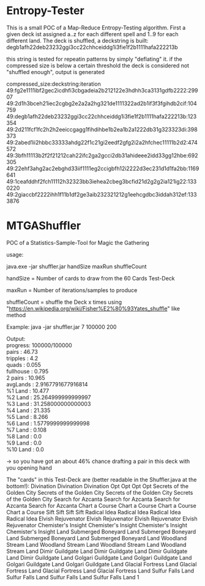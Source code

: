 # Entropy-Tester
This is a small POC of a Map-Reduce Entropy-Testing algorithm. First a given deck ist assigned a..z for each different spell and 1..9 for each different land. The deck is shuffled, a deckstring is built:
degb1afh22deb23232ggi3cc22chhceiddg1i3fie1f2b1111hafa222213b

this string is tested for repeatin patterns by simply "deflating" it. if the compressed size is below a certain threshold the deck is considered not "shuffled enough", output is generated

compressed_size:deckstring:iteration
49:fg2e1111ibf2gec2icdhfi3cbgadeia2b212122e3hdhh3ca3131gdfb2222:29907
49:2d1h3bceh21iec2cgbg2e2a2a2hg321de1111322ad2b1if3f3fgihdb2cif:104759
49:degb1afh22deb23232ggi3cc22chhceiddg1i3fie1f2b1111hafa222213b:123354
49:2d211fcf1fc2h2h2eeiccgagg1fihdihbe1b2ea1b2a1222db31g323323di:398373
49:2abed1ii2hbbc33333ahdg22f1c21gi2eedf2gfg2i2a2hfchec11111b2d2:474572
49:3bfh11113b2f2f21212cah22ifc2ga2gcci2db31ahideee2idd33gg12hbe:692305
49:22ehf3ahg2ac2ebghd33iif1111eg2ccigbfh12i2222d3ec231d1d1fa2bb:1169641
49:1ceafddhf2fch11112h32323bb3iehea2cbeg3bcfid21d2g2g2ia121ig22:1330220
49:2giaccbf2222ihh1f11b1df2ge3aib232321212g1eehcgdbc3iddah312ef:1333876


# MTGAShuffler
POC of a Statistics-Sample-Tool for Magic the Gathering

usage:

java.exe -jar shuffler.jar handSize maxRun shuffleCount

handSize = Number of cards to draw from the 60 Cards Test-Deck

maxRun = Number of iterations/samples to produce

shuffleCount = shuffle the Deck x times using "https://en.wikipedia.org/wiki/Fisher%E2%80%93Yates_shuffle" like method

Example:
java -jar shuffler.jar 7 100000 200

Output:<br>
progress: 100000/100000<br>
pairs : 46.73<br>
tripples : 4.2<br>
quads : 0.055<br>
fullhouse : 0.795<br>
2 pairs : 10.965<br>
avgLands : 2.9167791677916814<br>
%1 Land : 10.477<br>
%2 Land : 25.264999999999997<br>
%3 Land : 31.258000000000003<br>
%4 Land : 21.335<br>
%5 Land : 8.266<br>
%6 Land : 1.5779999999999998<br>
%7 Land : 0.108<br>
%8 Land : 0.0<br>
%9 Land : 0.0<br>
%10 Land : 0.0<br>

-> so you have got an about 46% chance drafting a pair in this deck with you opening hand


The "cards" in this Test-Deck are (better readable in the Shuffler.java at the bottom!):
Divination
Divination
Divination
Opt
Opt
Opt
Opt
Secrets of the Golden City
Secrets of the Golden City
Secrets of the Golden City
Secrets of the Golden City
Search for Azcanta
Search for Azcanta
Search for Azcanta
Search for Azcanta
Chart a Course
Chart a Course
Chart a Course
Chart a Course
Sift
Sift
Sift
Sift
Radical Idea
Radical Idea
Radical Idea
Radical Idea
Elvish Rejuvenator
Elvish Rejuvenator
Elvish Rejuvenator
Elvish Rejuvenator
Chemister's Insight
Chemister's Insight
Chemister's Insight
Chemister's Insight
Land Submerged Boneyard
Land Submerged Boneyard
Land Submerged Boneyard
Land Submerged Boneyard
Land Woodland Stream
Land Woodland Stream
Land Woodland Stream
Land Woodland Stream
Land Dimir Guildgate
Land Dimir Guildgate
Land Dimir Guildgate
Land Dimir Guildgate
Land Golgari Guildgate
Land Golgari Guildgate
Land Golgari Guildgate
Land Golgari Guildgate
Land Glacial Fortress
Land Glacial Fortress
Land Glacial Fortress
Land Glacial Fortress
Land Sulfur Falls
Land Sulfur Falls
Land Sulfur Falls
Land Sulfur Falls
Land 1
